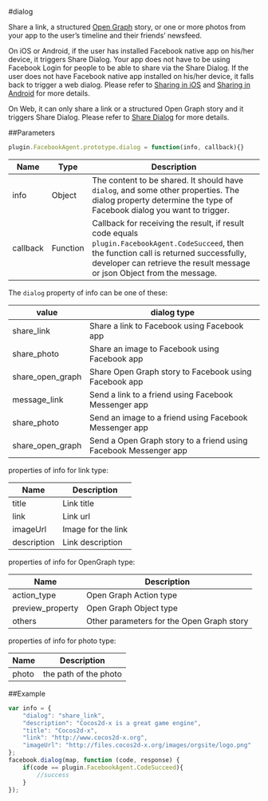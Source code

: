 #dialog

Share a link, a structured [Open Graph](https://developers.facebook.com/products/open-graph) story, or one or more photos from your app to the user’s timeline and their friends’ newsfeed. 

On iOS or Android, if the user has installed Facebook native app on his/her device, it triggers Share Dialog. Your app does not have to be using Facebook Login for people to be able to share via the Share Dialog. If the user does not have Facebook native app installed on his/her device, it falls back to trigger a web dialog. Please refer to [Sharing in iOS](https://developers.facebook.com/docs/ios/share) and [Sharing in Android](https://developers.facebook.com/docs/android/share) for more details. 

On Web, it can only share a link or a structured Open Graph story and it triggers Share Dialog. Please refer to [Share Dialog](https://developers.facebook.com/docs/sharing/reference/share-dialog) for more details.


##Parameters

```javascript
plugin.FacebookAgent.prototype.dialog = function(info, callback){}
```
|Name|Type|Description|
|----|----|-----------|
|info|Object|The content to be shared. It should have `dialog`, and some other properties. The dialog property determine the type of Facebook dialog you want to trigger.|
|callback|Function|Callback for receiving the result, if result code equals `plugin.FacebookAgent.CodeSucceed`, then the function call is returned successfully, developer can retrieve the result message or json Object from the message.|

The `dialog` property of info can be one of these:

|value|dialog type|
|-----|-----------|
|share_link|Share a link to Facebook using Facebook app|
|share_photo|Share an image to Facebook using Facebook app|
|share_open_graph|Share Open Graph story to Facebook using Facebook app|
|message_link|Send a link to a friend using Facebook Messenger app|
|share_photo|Send an image to a friend using Facebook Messenger app|
|share_open_graph|Send a Open Graph story to a friend using Facebook Messenger app|

properties of info for link type:

|Name|Description|
|----|-----------|
|title|Link title|
|link|Link url|
|imageUrl|Image for the link|
|description|Link description|

properties of info for OpenGraph type:

|Name|Description|
|----|-----------|
|action_type|Open Graph Action type|
|preview_property|Open Graph Object type|
|others|Other parameters for the Open Graph story|

properties of info for photo type:

|Name|Description|
|----|-----------|
|photo|the path of the photo|

##Example

```javascript
var info = {
    "dialog": "share_link",
    "description": "Cocos2d-x is a great game engine",
    "title": "Cocos2d-x",
    "link": "http://www.cocos2d-x.org",
    "imageUrl": "http://files.cocos2d-x.org/images/orgsite/logo.png"
};
facebook.dialog(map, function (code, response) {
    if(code == plugin.FacebookAgent.CodeSucceed){
        //success
    }
});
```